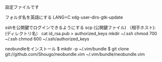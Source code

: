 設定ファイルです

フォルダ名を英語にする
LANG=C xdg-user-dirs-gtk-update

sshを公開鍵でログインできるようにする
scp (公開鍵ファイル) （相手ホスト):(ディレクトリ名）
cat id_rsa.pub > authorized_keys
mkdir ~/.ssh
chmod 700 ~/.ssh
chmod 600 ~/.ssh/authorized_keys

neobundleをインストール
$ mkdir -p ~/.vim/bundle
$ git clone git://github.com/Shougo/neobundle.vim ~/.vim/bundle/neobundle.vim
